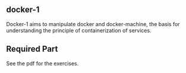 ## docker-1

Docker-1 aims to manipulate docker and docker-machine, the basis for understanding the principle of containerization of services.

## Required Part

See the pdf for the exercises.
